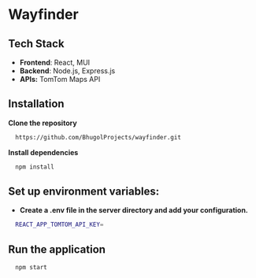 # Wayfinder

## Tech Stack

- **Frontend**: React, MUI
- **Backend**: Node.js, Express.js
- **APIs:** TomTom Maps API

## Installation

**Clone the repository**
```bash
  https://github.com/BhugolProjects/wayfinder.git
```

**Install dependencies**
```bash
  npm install
```

## Set up environment variables:

- **Create a .env file in the server directory and add your configuration.**
```bash
  REACT_APP_TOMTOM_API_KEY=
```

## Run the application

```bash
  npm start
```
